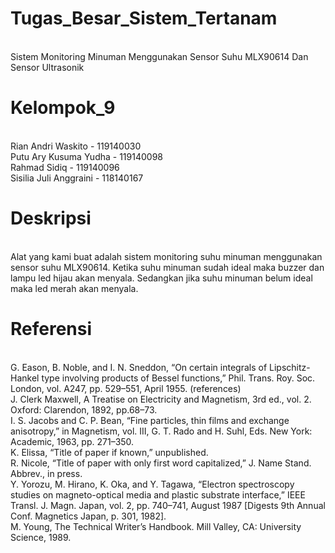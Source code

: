 # Tugas_Besar_Sistem_Tertanam
<br/>Sistem Monitoring Minuman Menggunakan Sensor Suhu MLX90614 Dan Sensor Ultrasonik

# Kelompok_9
<br/>Rian Andri Waskito - 119140030
<br/>Putu Ary Kusuma Yudha - 119140098
<br/>Rahmad Sidiq - 119140096
<br/>Sisilia Juli Anggraini - 118140167

# Deskripsi
<br/>Alat yang kami buat adalah sistem monitoring suhu minuman menggunakan sensor suhu MLX90614. Ketika suhu minuman sudah ideal maka buzzer dan lampu led hijau akan menyala. Sedangkan jika suhu minuman belum ideal maka led merah akan menyala.

# Referensi
<br/>G. Eason, B. Noble, and I. N. Sneddon, “On certain integrals of Lipschitz-Hankel type involving products of Bessel functions,” Phil. Trans. Roy. Soc. London, vol. A247, pp. 529–551, April 1955. (references)
<br/>J. Clerk Maxwell, A Treatise on Electricity and Magnetism, 3rd ed., vol. 2. Oxford: Clarendon, 1892, pp.68–73.
<br/>I. S. Jacobs and C. P. Bean, “Fine particles, thin films and exchange anisotropy,” in Magnetism, vol. III, G. T. Rado and H. Suhl, Eds. New York: Academic, 1963, pp. 271–350.
<br/>K. Elissa, “Title of paper if known,” unpublished.
<br/>R. Nicole, “Title of paper with only first word capitalized,” J. Name Stand. Abbrev., in press.
<br/>Y. Yorozu, M. Hirano, K. Oka, and Y. Tagawa, “Electron spectroscopy studies on magneto-optical media and plastic substrate interface,” IEEE Transl. J. Magn. Japan, vol. 2, pp. 740–741, August 1987 [Digests 9th Annual Conf. Magnetics Japan, p. 301, 1982].
<br/>M. Young, The Technical Writer’s Handbook. Mill Valley, CA: University Science, 1989.
